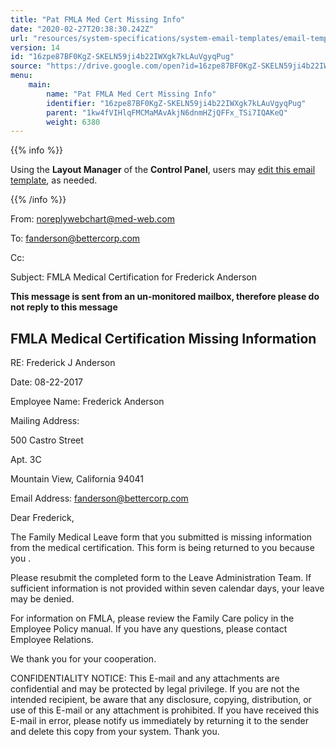 ```yaml
---
title: "Pat FMLA Med Cert Missing Info"
date: "2020-02-27T20:38:30.242Z"
url: "resources/system-specifications/system-email-templates/email-templates-from-chart/pat-fmla-med-cert-missing-info.html"
version: 14
id: "16zpe87BF0KgZ-SKELN59ji4b22IWXgk7kLAuVgyqPug"
source: "https://drive.google.com/open?id=16zpe87BF0KgZ-SKELN59ji4b22IWXgk7kLAuVgyqPug"
menu:
    main:
        name: "Pat FMLA Med Cert Missing Info"
        identifier: "16zpe87BF0KgZ-SKELN59ji4b22IWXgk7kLAuVgyqPug"
        parent: "1kw4fVIHlqFMCMaMAvAkjN6dnmHZjQFFx_TSi7IQAKeQ"
        weight: 6380
---
```









{{% info %}}

Using the **Layout Manager** of the **Control Panel**, users may [edit this email template](https://system/?f=admin&subfunc=layout_manager&search_for=email&layout_search=Go&lv_layout_manager_limit=0&opp=edit&doc_type=EFMC&old_module=Email&old_name=Pat+FMLA+Med+Cert+Missing+Info&active=0), as needed.

{{% /info %}}


From: noreplywebchart@med-web.com

To: fanderson@bettercorp.com

Cc:

Subject: FMLA Medical Certification for Frederick Anderson



****This message is sent from an un-monitored mailbox, therefore please do not reply to this message****

## FMLA Medical Certification Missing Information

RE: Frederick J Anderson

Date: 08-22-2017

Employee Name: Frederick Anderson

Mailing Address:

500 Castro Street

Apt. 3C

Mountain View, California 94041



Email Address: fanderson@bettercorp.com



Dear Frederick,



The Family Medical Leave form that you submitted is missing information from the medical certification. This form is being returned to you because you .

Please resubmit the completed form to the Leave Administration Team. If sufficient information is not provided within seven calendar days, your leave may be denied.

For information on FMLA, please review the Family Care policy in the Employee Policy manual. If you have any questions, please contact Employee Relations.

We thank you for your cooperation.





CONFIDENTIALITY NOTICE: This E-mail and any attachments are confidential and may be protected by legal privilege. If you are not the intended recipient, be aware that any disclosure, copying, distribution, or use of this E-mail or any attachment is prohibited. If you have received this E-mail in error, please notify us immediately by returning it to the sender and delete this copy from your system. Thank you.

